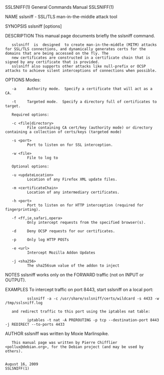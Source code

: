 SSLSNIFF(1)                                                                       General Commands Manual                                                                      SSLSNIFF(1)

NAME
       sslsniff - SSL/TLS man-in-the-middle attack tool

SYNOPSIS
       sslsniff [options]

DESCRIPTION
       This manual page documents briefly the sslsniff command.

       sslsniff  is  designed  to create man-in-the-middle (MITM) attacks for SSL/TLS connections, and dynamically generates certs for the domains that are being accessed on the fly. The
       new certificates are constructed in a certificate chain that is signed by any certificate that is provided.
       sslsniff also supports other attacks like null-prefix or OCSP attacks to achieve silent interceptions of connections when possible.

OPTIONS
       Modes:

       -a     Authority mode.  Specify a certificate that will act as a CA.

       -t     Targeted mode.  Specify a directory full of certificates to target.

       Required options:

       -c <file|directory>
              File containing CA cert/key (authority mode) or directory containing a collection of certs/keys (targeted mode)

       -s <port>
              Port to listen on for SSL interception.

       -w <file>
              File to log to

       Optional options:

       -u <updateLocation>
              Location of any Firefox XML update files.

       -m <certificateChain>
              Location of any intermediary certificates.

       -h <port>
              Port to listen on for HTTP interception (required for fingerprinting).

       -f <ff,ie,safari,opera>
              Only intercept requests from the specified browser(s).

       -d     Deny OCSP requests for our certificates.

       -p     Only log HTTP POSTs

       -e <url>
              Intercept Mozilla Addon Updates

       -j <sha256>
              The sha256sum value of the addon to inject

NOTES
       sslsniff works only on the FORWARD traffic (not on INPUT or OUTPUT).

EXAMPLES
       To intercept traffic on port 8443, start sslsniff on a local port:

              sslsniff -a -c /usr/share/sslsniff/certs/wildcard -s 4433 -w /tmp/sslsniff.log

       and redirect traffic to this port using the iptables nat table:

              iptables -t nat -A PREROUTING -p tcp --destination-port 8443 -j REDIRECT --to-ports 4433

AUTHOR
       sslsniff was written by Moxie Marlinspike.

       This manual page was written by Pierre Chifflier <pollux@debian.org>, for the Debian project (and may be used by others).

                                                                                      August 16, 2009                                                                          SSLSNIFF(1)
